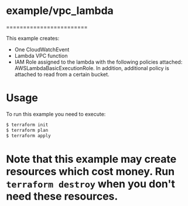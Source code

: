 # example/vpc_lambda
========================

This example creates:
- One CloudWatchEvent
- Lambda VPC function
- IAM Role assigned to the lambda with the following policies attached: AWSLambdaBasicExecutionRole. In addition, additional policy is attached to read from a certain bucket.

Usage
=====

To run this example you need to execute:

```bash
$ terraform init
$ terraform plan
$ terraform apply
```

Note that this example may create resources which cost money. Run `terraform destroy` when you don't need these resources.
=======